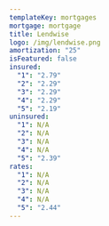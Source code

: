 ```yaml
---
templateKey: mortgages
mortgage: mortgage
title: Lendwise
logo: /img/lendwise.png
amortization: "25"
isFeatured: false
insured:
  "1": "2.79"
  "2": "2.29"
  "3": "2.29"
  "4": "2.29"
  "5": "2.19"
uninsured:
  "1": N/A
  "2": N/A
  "3": N/A
  "4": N/A
  "5": "2.39"
rates:
  "1": N/A
  "2": N/A
  "3": N/A
  "4": N/A
  "5": "2.44"
---
```

